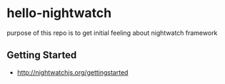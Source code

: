 # hello-nightwatch
purpose of this repo is to get initial feeling about nightwatch framework

## Getting Started

* http://nightwatchjs.org/gettingstarted
